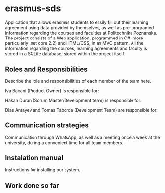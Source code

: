 # erasmus-sds
Application that allows erasmus students to easily fill out their learning agreement using data provided by themselves, as well as pre-programed information regarding the courses and faculties at Politechnika Poznanska. The project consists of a Web application, programmed in C# (more particularly .net core 2.2) and HTML/CSS, in an MVC pattern. All the information regarding the courses, learning agreements and faculty is stored in a SQLite database, stored within the project itself.

## Roles and Responsibilities
Describe the role and responsibilities of each member of the team here.

Iva Bacani (Product Owner) is responsible for:


Hakan Duran (Scrum Master/Development team) is responsible for:


Dias Antayev and Tomas Taborda (Development Team) are responsible for:


## Communication strategies
Communication through WhatsApp, as well as a meeting once a week at the university, during a convenient time for all team members.

## Instalation manual
Instructions for installing our system.

## Work done so far

